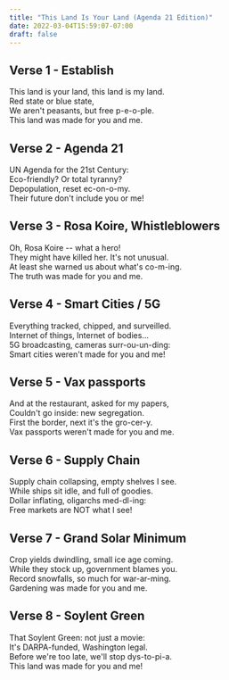 ```yaml
---
title: "This Land Is Your Land (Agenda 21 Edition)"
date: 2022-03-04T15:59:07-07:00
draft: false
---
```


## Verse 1 - Establish

This land is your land, this land is my land.  
Red state or blue state,   
We aren't peasants, but free p-e-o-ple.  
This land was made for you and me.  

## Verse 2 - Agenda 21

UN Agenda for the 21st Century:  
Eco-friendly? Or total tyranny?  
Depopulation, reset ec-on-o-my.  
Their future don't include you or me!  

## Verse 3 - Rosa Koire, Whistleblowers

Oh, Rosa Koire -- what a hero!  
They might have killed her. It's not unusual.  
At least she warned us about what's co-m-ing.  
The truth was made for you and me.  

## Verse 4 - Smart Cities / 5G

Everything tracked, chipped, and surveilled.  
Internet of things, Internet of bodies...  
5G broadcasting, cameras surr-ou-un-ding:  
Smart cities weren't made for you and me!  

## Verse 5 - Vax passports

And at the restaurant, asked for my papers,  
Couldn't go inside: new segregation.  
First the border, next it's the gro-cer-y.  
Vax passports weren't made for you and me.  

## Verse 6 - Supply Chain

Supply chain collapsing, empty shelves I see.  
While ships sit idle, and full of goodies.  
Dollar inflating, oligarchs med-dl-ing:  
Free markets are NOT what I see!  

## Verse 7 - Grand Solar Minimum

Crop yields dwindling, small ice age coming.  
While they stock up, government blames you.  
Record snowfalls, so much for war-ar-ming.  
Gardening was made for you and me.  

## Verse 8 - Soylent Green

That Soylent Green: not just a movie:  
It's DARPA-funded, Washington legal.  
Before we're too late, we'll stop dys-to-pi-a.  
This land was made for you and me!  
